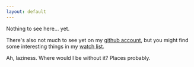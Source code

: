 ```yaml
---
layout: default
---
```


Nothing to see here&hellip; yet.

There's also not much to see yet on my
<a href="http://github.com/jasoncodes" rel="me">github account</a>,
but you might find some interesting things in my [watch list][github-watch].

Ah, laziness. Where would I be without it? Places probably.

[github-watch]: http://github.com/jasoncodes/following